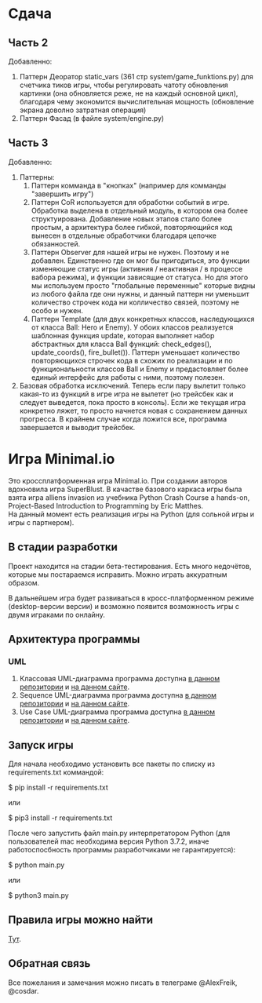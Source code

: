 # Сдача
## Часть 2
Добавленно:
1. Паттерн Деоратор static_vars (361 стр system/game_funktions.py) для счетчика тиков игры, чтобы регулировать чатоту обновления картинки (она обновляется реже, не на каждый основной цикл), благодаря чему экономится вычислительная мощность (обновление экрана доволно затратная операция)
1. Паттерн Фасад (в файле system/engine.py)

## Часть 3
Добавленно:
1. Паттерны:
    1. Паттерн комманда в "кнопках" (например для комманды "завершить игру")
    1. Паттерн CoR используется для обработки событий в игре. Обработка выделена в отдельный модуль, в котором она более структуирована. Добавление новых этапов стало более простым, а архитектура более гибкой, повторяющийся код вынесен в отдельные обработчики благодаря цепочке обязанностей.
    1. Паттерн Observer для нашей игры не нужен. Поэтому и не добавлен.
    Единственно где он мог бы пригодиться, это функции изменяющие статус игры (активния / неактивная / в процессе вабора режима), и функции зависящие от статуса. Но для этого мы используем просто "глобальные переменные" которые видны из любого файла где они нужны, и данный паттерн ни уменьшит количество строчек кода ни колличество связей, поэтому не особо и нужен.
    1. Паттерн Template (для двух конкретных классов, наследующихся от класса Ball: Hero и Enemy).
        У обоих классов реализуется шаблонная функция update, которая выполняет набор абстрактных для класса Ball функций: check_edges(), update_coords(), fire_bullet()). Паттерн уменьшает количество повторяющихся строчек кода в схожих по реализации и по функциональности классов Ball и Enemy и предастовляет более единый интерфейс для работы с ними, поэтому полезен.
1. Базовая обработка исключений. 
    Теперь если пару вылетит только какая-то из функций в игре игра не вылетет (но трейсбек как и следует выведется, пока просто в консоль). Если же текущая игра конкретно ляжет, то просто начнется новая с сохранением данных прогресса. 
    В крайнем случае когда ложится все, программа завершается и выводит трейсбек.
# Игра Minimal.io
Это кроссплатформенная игра Minimal.io. При создании авторов вдохновила игра SuperBlust. В качастве базового каркаса игры была взята игра alliens invasion из учебника Python Crash Course a hands-on, Project-Based Introduction to Programming by Eric Matthes.  
На данный момент есть реализация игры на Python (для сольной игры и игры с партнером).

## В стадии разработки

Проект находится на стадии бета-тестирования. Есть много недочётов, которые мы постараемся исправить. Можно играть аккуратным образом.

В дальнейшем игра будет развиваться в кросс-платформенном режиме (desktop-версии версии) и возможно появится возможность игры с двумя играками по онлайну.

## Архитектура программы
### UML
1. Классовая UML-диаграмма программа доступна [в данном репозитории](https://github.com/Unicorn-Dev/Minimal.io/blob/new_ver_dev/UML_Diagrams/Class.png) и [на данном сайте](https://www.lucidchart.com/documents/edit/079d5591-6cf0-497f-a332-7f91954b2154/0_0?shared=true#?folder_id=home&browser=icon).
1. Sequence UML-диаграмма программа доступна [в данном репозитории](https://github.com/Unicorn-Dev/Minimal.io/blob/new_ver_dev/UML_Diagrams/Sequence.png) и [на данном сайте](https://www.lucidchart.com/documents/edit/aca299c7-8387-4648-a8f0-25f96f441537/0_0?beaconFlowId=C25EA2C93E844225).
1. Use Case UML-диаграмма программа доступна [в данном репозитории](https://github.com/Unicorn-Dev/Minimal.io/blob/new_ver_dev/UML_Diagrams/UseCase.png) и [на данном сайте](https://www.lucidchart.com/documents/edit/e01f34aa-e097-4f86-8c6b-b8877d6c8307/0_0?beaconFlowId=182C5F7FA851B550#?folder_id=home&browser=icon).

## Запуск игры
Для начала необходимо установить все пакеты по списку из requirements.txt коммандой:  

$ pip install -r requirements.txt  

или  

$ pip3 install -r requirements.txt  

После чего запустить файл main.py интерпретатором Python (для пользователей mac необходима версия Python 3.7.2, иначе работоспосбность программы разработчиками не гарантируется):  

$ python main.py  

или  

$ python3 main.py  

## Правила игры можно найти 
[Тут](https://github.com/Unicorn-Dev/Minimal.io/blob/new_ver_dev/HELP.md).

## Обратная связь
Все пожелания и замечания можно писать в телеграме @AlexFreik, @cosdar.
